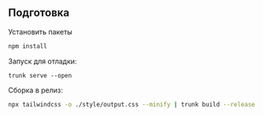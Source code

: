 ## Подготовка

Установить пакеты 

```bash
npm install
```

Запуск для отладки:

```
trunk serve --open
```

Сборка в релиз:

```bash
npx tailwindcss -o ./style/output.css --minify | trunk build --release
```
